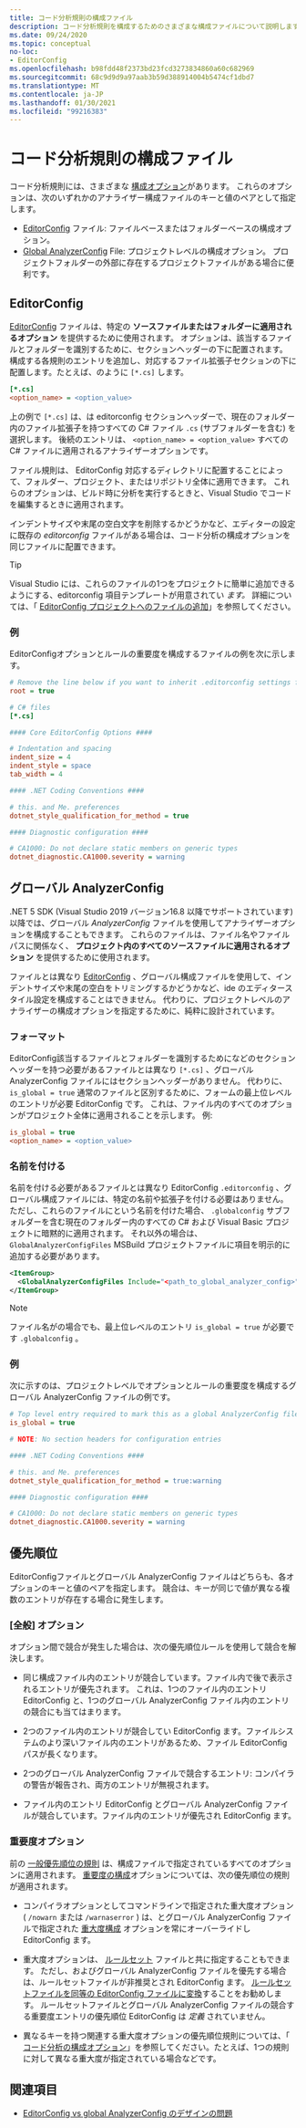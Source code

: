 ```yaml
---
title: コード分析規則の構成ファイル
description: コード分析規則を構成するためのさまざまな構成ファイルについて説明します。
ms.date: 09/24/2020
ms.topic: conceptual
no-loc:
- EditorConfig
ms.openlocfilehash: b98fdd48f2373bd23fcd3273834860a60c682969
ms.sourcegitcommit: 68c9d9d9a97aab3b59d388914004b5474cf1dbd7
ms.translationtype: MT
ms.contentlocale: ja-JP
ms.lasthandoff: 01/30/2021
ms.locfileid: "99216383"
---
```

# <a name="configuration-files-for-code-analysis-rules"></a>コード分析規則の構成ファイル

コード分析規則には、さまざまな [構成オプション](configuration-options.md)があります。 これらのオプションは、次のいずれかのアナライザー構成ファイルのキーと値のペアとして指定します。

- [EditorConfig](#editorconfig) ファイル: ファイルベースまたはフォルダーベースの構成オプション。
- [Global AnalyzerConfig](#global-analyzerconfig) File: プロジェクトレベルの構成オプション。 プロジェクトフォルダーの外部に存在するプロジェクトファイルがある場合に便利です。

## EditorConfig

[EditorConfig](/visualstudio/ide/create-portable-custom-editor-options) ファイルは、特定の **ソースファイルまたはフォルダーに適用されるオプション** を提供するために使用されます。 オプションは、該当するファイルとフォルダーを識別するために、セクションヘッダーの下に配置されます。 構成する各規則のエントリを追加し、対応するファイル拡張子セクションの下に配置します。たとえば、のように `[*.cs]` します。

```ini
[*.cs]
<option_name> = <option_value>
```

上の例で `[*.cs]` は、は editorconfig セクションヘッダーで、現在のフォルダー内のファイル拡張子を持つすべての C# ファイル `.cs` (サブフォルダーを含む) を選択します。 後続のエントリは、 `<option_name> = <option_value>` すべての C# ファイルに適用されるアナライザーオプションです。

ファイル規則は、 EditorConfig 対応するディレクトリに配置することによって、フォルダー、プロジェクト、またはリポジトリ全体に適用できます。 これらのオプションは、ビルド時に分析を実行するときと、Visual Studio でコードを編集するときに適用されます。

インデントサイズや末尾の空白文字を削除するかどうかなど、エディターの設定に既存の *editorconfig* ファイルがある場合は、コード分析の構成オプションを同じファイルに配置できます。

> [!TIP]
> Visual Studio には、これらのファイルの1つをプロジェクトに簡単に追加できるようにする、editorconfig 項目テンプレートが用意されてい *ます。* 詳細については、「 [ EditorConfig プロジェクトへのファイルの追加](/visualstudio/ide/create-portable-custom-editor-options#add-an-editorconfig-file-to-a-project)」を参照してください。

### <a name="example"></a>例

EditorConfigオプションとルールの重要度を構成するファイルの例を次に示します。

```ini
# Remove the line below if you want to inherit .editorconfig settings from higher directories
root = true

# C# files
[*.cs]

#### Core EditorConfig Options ####

# Indentation and spacing
indent_size = 4
indent_style = space
tab_width = 4

#### .NET Coding Conventions ####

# this. and Me. preferences
dotnet_style_qualification_for_method = true

#### Diagnostic configuration ####

# CA1000: Do not declare static members on generic types
dotnet_diagnostic.CA1000.severity = warning
```

## <a name="global-analyzerconfig"></a>グローバル AnalyzerConfig

.NET 5 SDK (Visual Studio 2019 バージョン16.8 以降でサポートされています) 以降では、グローバル _AnalyzerConfig_ ファイルを使用してアナライザーオプションを構成することもできます。 これらのファイルは、ファイル名やファイルパスに関係なく、 **プロジェクト内のすべてのソースファイルに適用されるオプション** を提供するために使用されます。

ファイルとは異なり [EditorConfig](#editorconfig) 、グローバル構成ファイルを使用して、インデントサイズや末尾の空白をトリミングするかどうかなど、ide のエディタースタイル設定を構成することはできません。 代わりに、プロジェクトレベルのアナライザーの構成オプションを指定するために、純粋に設計されています。

### <a name="format"></a>フォーマット

EditorConfig該当するファイルとフォルダーを識別するためになどのセクションヘッダーを持つ必要があるファイルとは異なり `[*.cs]` 、グローバル AnalyzerConfig ファイルにはセクションヘッダーがありません。 代わりに、 `is_global = true` 通常のファイルと区別するために、フォームの最上位レベルのエントリが必要 EditorConfig です。 これは、ファイル内のすべてのオプションがプロジェクト全体に適用されることを示します。 例:

```ini
is_global = true
<option_name> = <option_value>
```

### <a name="naming"></a>名前を付ける

名前を付ける必要があるファイルとは異なり EditorConfig `.editorconfig` 、グローバル構成ファイルには、特定の名前や拡張子を付ける必要はありません。 ただし、これらのファイルにという名前を付けた場合、 `.globalconfig` サブフォルダーを含む現在のフォルダー内のすべての C# および Visual Basic プロジェクトに暗黙的に適用されます。 それ以外の場合は、 `GlobalAnalyzerConfigFiles` MSBuild プロジェクトファイルに項目を明示的に追加する必要があります。

```xml
<ItemGroup>
  <GlobalAnalyzerConfigFiles Include="<path_to_global_analyzer_config>" />
</ItemGroup>
```

> [!NOTE]
> ファイル名がの場合でも、最上位レベルのエントリ `is_global = true` が必要です `.globalconfig` 。

### <a name="example"></a>例

次に示すのは、プロジェクトレベルでオプションとルールの重要度を構成するグローバル AnalyzerConfig ファイルの例です。

```ini
# Top level entry required to mark this as a global AnalyzerConfig file
is_global = true

# NOTE: No section headers for configuration entries

#### .NET Coding Conventions ####

# this. and Me. preferences
dotnet_style_qualification_for_method = true:warning

#### Diagnostic configuration ####

# CA1000: Do not declare static members on generic types
dotnet_diagnostic.CA1000.severity = warning
```

## <a name="precedence"></a>優先順位

EditorConfigファイルとグローバル AnalyzerConfig ファイルはどちらも、各オプションのキーと値のペアを指定します。 競合は、キーが同じで値が異なる複数のエントリが存在する場合に発生します。

### <a name="general-options"></a>[全般] オプション

オプション間で競合が発生した場合は、次の優先順位ルールを使用して競合を解決します。

- 同じ構成ファイル内のエントリが競合しています。ファイル内で後で表示されるエントリが優先されます。 これは、1つのファイル内のエントリ EditorConfig と、1つのグローバル AnalyzerConfig ファイル内のエントリの競合にも当てはまります。

- 2つのファイル内のエントリが競合してい EditorConfig ます。ファイルシステムのより深いファイル内のエントリがあるため、ファイル EditorConfig パスが長くなります。

- 2つのグローバル AnalyzerConfig ファイルで競合するエントリ: コンパイラの警告が報告され、両方のエントリが無視されます。

- ファイル内のエントリ EditorConfig とグローバル AnalyzerConfig ファイルが競合しています。ファイル内のエントリが優先され EditorConfig ます。

### <a name="severity-options"></a>重要度オプション

前の [一般優先順位の規則](#general-options) は、構成ファイルで指定されているすべてのオプションに適用されます。 [重要度の構成](configuration-options.md#severity-level)オプションについては、次の優先順位の規則が適用されます。

- コンパイラオプションとしてコマンドラインで指定された重大度オプション ( `/nowarn` または `/warnaserror` ) は、とグローバル AnalyzerConfig ファイルで指定された [重大度構成](configuration-options.md#severity-level) オプションを常にオーバーライドし EditorConfig ます。

- 重大度オプションは、 [ルールセット](/visualstudio/code-quality/using-rule-sets-to-group-code-analysis-rules) ファイルと共に指定することもできます。 ただし、およびグローバル AnalyzerConfig ファイルを優先する場合は、ルールセットファイルが非推奨とされ EditorConfig ます。 [ルールセットファイルを同等の EditorConfig ファイルに変換](/visualstudio/code-quality/use-roslyn-analyzers#convert-an-existing-ruleset-file-to-editorconfig-file)することをお勧めします。 ルールセットファイルとグローバル AnalyzerConfig ファイルの競合する重要度エントリの優先順位 EditorConfig は _定義_ されていません。

- 異なるキーを持つ関連する重大度オプションの優先順位規則については、「 [コード分析の構成オプション](configuration-options.md#precedence)」を参照してください。たとえば、1つの規則に対して異なる重大度が指定されている場合などです。

## <a name="see-also"></a>関連項目

- [EditorConfig vs global AnalyzerConfig のデザインの問題](https://github.com/dotnet/roslyn/issues/47707)
